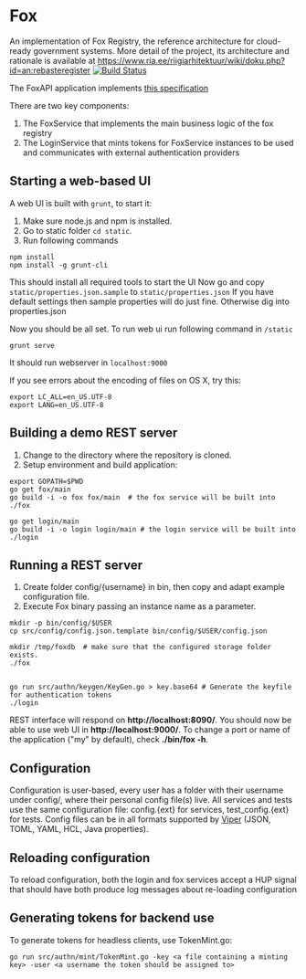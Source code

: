 # Fox
An implementation of Fox Registry, the reference architecture for cloud-ready government systems. More detail of the project, its architecture and rationale is available at https://www.ria.ee/riigiarhitektuur/wiki/doku.php?id=an:rebasteregister [![Build Status](https://travis-ci.org/e-gov/fox.svg?branch=master)](https://travis-ci.org/e-gov/fox)

The FoxAPI application implements [this specification](http://editor.swagger.io/#/?import=https:%2F%2Fraw.githubusercontent.com%2Fe-gov%2Ffox%2Fmaster%2Ftatic%2F_data%2FFoxAPI.yaml)

There are two key components:
 1. The FoxService that implements the main business logic of the fox registry
 2. The LoginService that mints tokens for FoxService instances to be used and communicates with external authentication providers

## Starting a web-based UI

A web UI is built with `grunt`, to start it:

1. Make sure node.js and npm is installed.
2. Go to static folder `cd static`.
3. Run following commands

```
npm install
npm install -g grunt-cli
```
This should install all required tools to start the UI
Now go and copy `static/properties.json.sample` to `static/properties.json`
If you have default settings then sample properties will do just fine. Otherwise dig into properties.json

Now you should be all set. 
To run web ui run following command in `/static`
```
grunt serve
```
It should run webserver in `localhost:9000`



If you see errors about the encoding of files on OS X, try this:

```
export LC_ALL=en_US.UTF-8
export LANG=en_US.UTF-8
```

## Building a demo REST server

1. Change to the directory where the repository is cloned.
2. Setup environment and build application:

```
export GOPATH=$PWD
go get fox/main
go build -i -o fox fox/main  # the fox service will be built into ./fox

go get login/main
go build -i -o login login/main # the login service will be built into ./login
```

## Running a REST server

1. Create folder config/{username} in bin, then copy and adapt example configuration file. 
2. Execute Fox binary passing an instance name as a parameter.

```
mkdir -p bin/config/$USER
cp src/config/config.json.template bin/config/$USER/config.json

mkdir /tmp/foxdb  # make sure that the configured storage folder exists.
./fox


go run src/authn/keygen/KeyGen.go > key.base64 # Generate the keyfile for authentication tokens
./login
```

REST interface will respond on **http://localhost:8090/**. You should now be able to use web UI in **http://localhost:9000/**.
To change a port or name of the application ("my" by default), check **./bin/fox -h**.

## Configuration
Configuration is user-based, every user has a folder with their username under config/, where their personal config file(s) live.
All services and tests use the same configuration file: config.{ext} for services, test_config.{ext} for tests. Config files can be in all formats supported by [Viper](http://github.com/spf13/viper) (JSON, TOML, YAML, HCL, Java properties).

## Reloading configuration
To reload configuration, both the login and fox services accept a HUP signal that should have both produce log messages about re-loading configuration

## Generating tokens for backend use
To generate tokens for headless clients, use  TokenMint.go:
```
go run src/authn/mint/TokenMint.go -key <a file containing a minting key> -user <a username the token should be assigned to>
```
